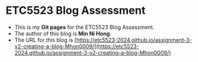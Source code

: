 
# ETC5523 Blog Assessment

* This is my **Git pages** for the ETC5523 Blog Assessment. 
* The author of this blog is **Min Ni Hong**.
* The URL for this blog is [https://etc5523-2024.github.io/assignment-3-v2-creating-a-blog-Mhon0009/](https://etc5523-2024.github.io/assignment-3-v2-creating-a-blog-Mhon0009/)
